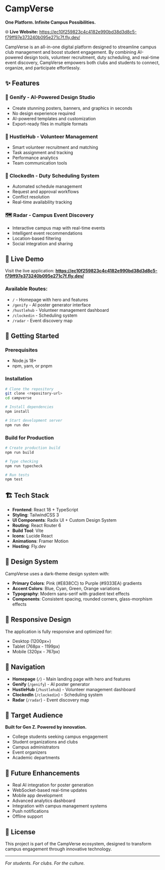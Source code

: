# CampVerse

**One Platform. Infinite Campus Possibilities.**

🌐 **Live Website:** https://ec10f259823c4c4182e990bd38d3d8c5-f79ff97e373240b095e271c7f.fly.dev/

CampVerse is an all-in-one digital platform designed to streamline campus club management and boost student engagement. By combining AI-powered design tools, volunteer recruitment, duty scheduling, and real-time event discovery, CampVerse empowers both clubs and students to connect, organize, and participate effortlessly.

## ✨ Features

### 🎨 Genify - AI-Powered Design Studio

- Create stunning posters, banners, and graphics in seconds
- No design experience required
- AI-powered templates and customization
- Export-ready files in multiple formats

### 👥 HustleHub - Volunteer Management

- Smart volunteer recruitment and matching
- Task assignment and tracking
- Performance analytics
- Team communication tools

### 📅 ClockedIn - Duty Scheduling System

- Automated schedule management
- Request and approval workflows
- Conflict resolution
- Real-time availability tracking

### 🗺️ Radar - Campus Event Discovery

- Interactive campus map with real-time events
- Intelligent event recommendations
- Location-based filtering
- Social integration and sharing

## 🚀 Live Demo

Visit the live application: **https://ec10f259823c4c4182e990bd38d3d8c5-f79ff97e373240b095e271c7f.fly.dev/**

### Available Routes:

- `/` - Homepage with hero and features
- `/genify` - AI poster generator interface
- `/hustlehub` - Volunteer management dashboard
- `/clockedin` - Scheduling system
- `/radar` - Event discovery map

## 🚀 Getting Started

### Prerequisites

- Node.js 18+
- npm, yarn, or pnpm

### Installation

```bash
# Clone the repository
git clone <repository-url>
cd campverse

# Install dependencies
npm install

# Start development server
npm run dev
```

### Build for Production

```bash
# Create production build
npm run build

# Type checking
npm run typecheck

# Run tests
npm test
```

## 🏗️ Tech Stack

- **Frontend**: React 18 + TypeScript
- **Styling**: TailwindCSS 3
- **UI Components**: Radix UI + Custom Design System
- **Routing**: React Router 6
- **Build Tool**: Vite
- **Icons**: Lucide React
- **Animations**: Framer Motion
- **Hosting**: Fly.dev

## 🎨 Design System

CampVerse uses a dark-theme design system with:

- **Primary Colors**: Pink (#E838CC) to Purple (#9333EA) gradients
- **Accent Colors**: Blue, Cyan, Green, Orange variations
- **Typography**: Modern sans-serif with gradient text effects
- **Components**: Consistent spacing, rounded corners, glass-morphism effects

## 📱 Responsive Design

The application is fully responsive and optimized for:

- Desktop (1200px+)
- Tablet (768px - 1199px)
- Mobile (320px - 767px)

## 🔗 Navigation

- **Homepage** (`/`) - Main landing page with hero and features
- **Genify** (`/genify`) - AI poster generator
- **HustleHub** (`/hustlehub`) - Volunteer management dashboard
- **ClockedIn** (`/clockedin`) - Scheduling system
- **Radar** (`/radar`) - Event discovery map

## 🎯 Target Audience

**Built for Gen Z. Powered by innovation.**

- College students seeking campus engagement
- Student organizations and clubs
- Campus administrators
- Event organizers
- Academic departments

## 🚀 Future Enhancements

- Real AI integration for poster generation
- WebSocket-based real-time updates
- Mobile app development
- Advanced analytics dashboard
- Integration with campus management systems
- Push notifications
- Offline support

## 📄 License

This project is part of the CampVerse ecosystem, designed to transform campus engagement through innovative technology.

---

_For students. For clubs. For the culture._
